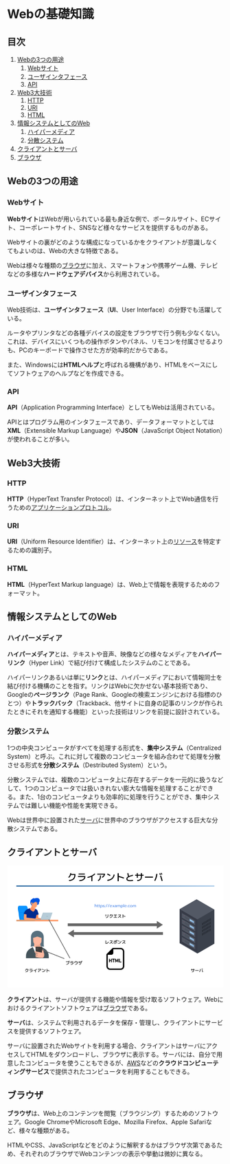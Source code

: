 # Webの基礎知識


## 目次

1. [Webの3つの用途](#webの3つの用途)
	1. [Webサイト](#webサイト)
	1. [ユーザインタフェース](#ユーザインタフェース)
	1. [API](#api)
1. [Web3大技術](#web3大技術)
	1. [HTTP](#http)
	1. [URI](#uri)
	1. [HTML](#html)
1. [情報システムとしてのWeb](#情報システムとしてのweb)
	1. [ハイパーメディア](#ハイパーメディア)
	1. [分散システム](#分散システム)
1. [クライアントとサーバ](#クライアントとサーバ)
1. [ブラウザ](#ブラウザ)


## Webの3つの用途

### Webサイト

**Webサイト**はWebが用いられている最も身近な例で、ポータルサイト、ECサイト、コーポレートサイト、SNSなど様々なサービスを提供するものがある。

Webサイトの裏がどのような構成になっているかをクライアントが意識しなくてもよいのは、Webの大きな特徴である。

Webは様々な種類の[ブラウザ](#ブラウザ)に加え、スマートフォンや携帯ゲーム機、テレビなどの多様な**ハードウェアデバイス**から利用されている。

### ユーザインタフェース

Web技術は、**ユーザインタフェース**（**UI**、User Interface）の分野でも活躍している。

ルータやプリンタなどの各種デバイスの設定をブラウザで行う例も少なくない。これは、デバイスにいくつもの操作ボタンやパネル、リモコンを付属させるよりも、PCのキーボードで操作させた方が効率的だからである。

また、Windowsには**HTMLヘルプ**と呼ばれる機構があり、HTMLをベースにしてソフトウェアのヘルプなどを作成できる。

### API

**API**（Application Programming Interface）としてもWebは活用されている。

APIとはプログラム用のインタフェースであり、データフォーマットとしては**XML**（Extensible Markup Language）や**JSON**（JavaScript Object Notation）が使われることが多い。


## Web3大技術

### HTTP

**HTTP**（HyperText Transfer Protocol）は、インターネット上でWeb通信を行うための[アプリケーションプロトコル](../internet/01_basic_knowledge_of_network.md#プロトコル)。

### URI

**URI**（Uniform Resource Identifier）は、インターネット上の[リソース](./03_rest.md#リソース)を特定するための識別子。

### HTML

**HTML**（HyperText Markup language）は、Web上で情報を表現するためのフォーマット。


## 情報システムとしてのWeb

### ハイパーメディア

**ハイパーメディア**とは、テキストや音声、映像などの様々なメディアを**ハイパーリンク**（Hyper Link）で結び付けて構成したシステムのことである。

ハイパーリンクあるいは単に**リンク**とは、ハイパーメディアにおいて情報同士を結び付ける機構のことを指す。リンクはWebに欠かせない基本技術であり、Googleの**ページランク**（Page Rank、Googleの検索エンジンにおける指標のひとつ）や**トラックバック**（Trackback、他サイトに自身の記事のリンクが作られたときにそれを通知する機能）といった技術はリンクを前提に設計されている。

### 分散システム

1つの中央コンピュータがすべてを処理する形式を、**集中システム**（Centralized System）と呼ぶ。これに対して複数のコンピュータを組み合わせて処理を分散させる形式を**分散システム**（Destributed System）という。

分散システムでは、複数のコンピュータ上に存在するデータを一元的に扱うなどして、1つのコンピュータでは扱いきれない膨大な情報を処理することができる。また、1台のコンピュータよりも効率的に処理を行うことができ、集中システムでは難しい機能や性能を実現できる。

Webは世界中に設置された[サーバ](#クライアントとサーバ)に世界中のブラウザがアクセスする巨大な分散システムである。


## クライアントとサーバ

![クライアントとサーバ](../img/client_and_server.png)

**クライアント**は、サーバが提供する機能や情報を受け取るソフトウェア。Webにおけるクライアントソフトウェアは[ブラウザ](#ブラウザ)である。

**サーバ**は、システムで利用されるデータを保存・管理し、クライアントにサービスを提供するソフトウェア。

サーバに設置されたWebサイトを利用する場合、クライアントはサーバにアクセスしてHTMLをダウンロードし、ブラウザに表示する。サーバには、自分で用意したコンピュータを使うこともできるが、[AWS](../aws/01_basic_knowledge_of_aws.md#aws)などの**クラウドコンピューティングサービス**で提供されたコンピュータを利用することもできる。


## ブラウザ

**ブラウザ**は、Web上のコンテンツを閲覧（ブラウジング）するためのソフトウェア。Google ChromeやMicrosoft Edge、Mozilla Firefox、Apple Safariなど、様々な種類がある。

HTMLやCSS、JavaScriptなどをどのように解釈するかはブラウザ次第であるため、それぞれのブラウザでWebコンテンツの表示や挙動は微妙に異なる。
